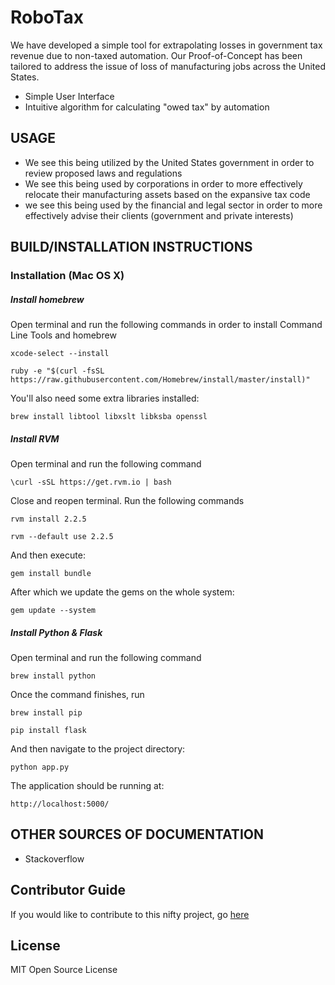 # RoboTax

We have developed a simple tool for extrapolating losses in government tax revenue due to non-taxed automation.
Our Proof-of-Concept has been tailored to address the issue of loss of manufacturing jobs across the United States.
  * Simple User Interface 
  * Intuitive algorithm for calculating "owed tax" by automation

## USAGE
  * We see this being utilized by the United States government in order to review proposed laws and regulations
  * We see this being used by corporations in order to more effectively relocate their manufacturing assets based on the expansive tax code 
  * we see this being used by the financial and legal sector in order to more effectively advise their clients (government and private interests)
  
## BUILD/INSTALLATION INSTRUCTIONS

### Installation (Mac OS X)

##### Install homebrew
Open terminal and run the following commands in order to install Command Line Tools and homebrew

    xcode-select --install
    
    ruby -e "$(curl -fsSL https://raw.githubusercontent.com/Homebrew/install/master/install)"
    
You'll also need some extra libraries installed:

    brew install libtool libxslt libksba openssl

##### Install RVM
Open terminal and run the following command

    \curl -sSL https://get.rvm.io | bash

Close and reopen terminal. Run the following commands        
    
    rvm install 2.2.5

    rvm --default use 2.2.5

And then execute:

    gem install bundle
    
After which we update the gems on the whole system:

    gem update --system


##### Install Python & Flask
Open terminal and run the following command

    brew install python

Once the command finishes, run        
    
    brew install pip

    pip install flask

And then navigate to the project directory:

    python app.py
    
The application should be running at:

    http://localhost:5000/
 

## OTHER SOURCES OF DOCUMENTATION
* Stackoverflow

## Contributor Guide
If you would like to contribute to this nifty project, go [here](https://github.com/yashvesikar/robotax/blob/master/CONTRIBUTING.md)

## License 
MIT Open Source License
